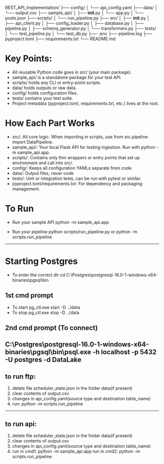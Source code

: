 REST_API_Implementation/
├── config/
│   └── api_config.yaml
├── data/
│   └── output.csv
├── sample_api/
│   ├── __init__.py
│   └── app.py
│   └── posts.json
├── scripts/
│   └── run_pipeline.py
├── src/
│   ├── __init__.py
│   ├── api_client.py
│   ├── config_loader.py
│   ├── database.py
│   ├── pipeline.py
│   ├── schema_generator.py
│   └── transformers.py
├── tests/
│   └── test_pipeline.py
│   └── test_db.py
├── .env
├── pipeline.log
├── pyproject.toml
├── requirements.txt
└── README.md

# Key Points:
- All reusable Python code goes in src/ (your main package).
- sample_api/ is a standalone package for your test API.
- scripts/ holds any CLI or entry-point scripts.
- data/ holds outputs or raw data.
- config/ holds configuration files.
- tests/ contains your test suite.
- Project metadata (pyproject.toml, requirements.txt, etc.) lives at the root.

# How Each Part Works
- src/: All core logic. When importing in scripts, use from src.pipeline import DataPipeline.
- sample_api/: Your local Flask API for testing ingestion. Run with python -m sample_api.app.
- scripts/: Contains only thin wrappers or entry points that set up environment and call into src/.
- config/: Keeps all configuration YAMLs separate from code.
- data/: Output files, never code
- tests/: Unit or integration tests, can be run with pytest or similar.
- pyproject.toml/requirements.txt: For dependency and packaging management.


# To Run
- Run your sample API
python -m sample_api.app

- Run your pipeline
python scripts/run_pipeline.py
or
python -m scripts.run_pipeline
--------------------------------


# Starting Postgres
- To enter the correct dir
cd C:\Postgres\postgresql-16.0-1-windows-x64-binaries\pgsql\bin

## 1st cmd prompt 
- To start
pg_ctl.exe start -D ../data
- To stop
pg_ctl.exe stop -D ../data

## 2nd cmd prompt (To connect)
C:\Postgres\postgresql-16.0-1-windows-x64-binaries\pgsql\bin\psql.exe -h localhost -p 5432 -U postgres -d DataLake
-----------------------------------------------------------------

## to run ftp:
1. delete file scheduler_state.json in the folder data(if present)
2. clear contents of output.csv
3. changes in api_config.yaml(source type and destination table_name)
4. run: python -m scripts.run_pipeline
-------------------------------------------------------------------

## to run api:
1. delete file scheduler_state.json in the folder data(if present)
2. clear contents of output.csv
3. changes in api_config.yaml(source type and destination table_name)
4. run in cmd1: python -m sample_api.app
   run in cmd2: python -m scripts.run_pipeline